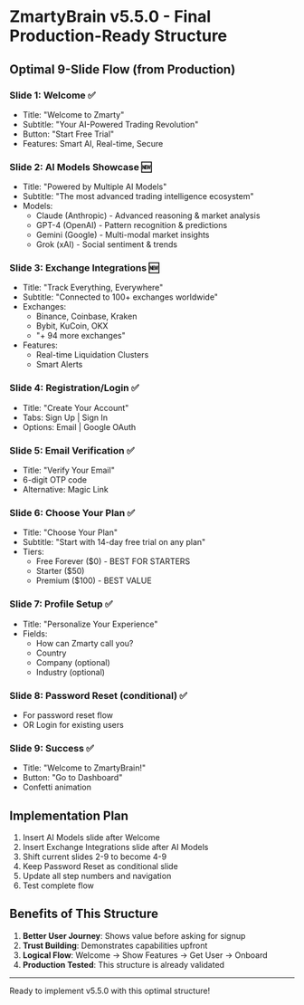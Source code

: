 # ZmartyBrain v5.5.0 - Final Production-Ready Structure

## Optimal 9-Slide Flow (from Production)

### Slide 1: Welcome ✅
- Title: "Welcome to Zmarty"
- Subtitle: "Your AI-Powered Trading Revolution"
- Button: "Start Free Trial"
- Features: Smart AI, Real-time, Secure

### Slide 2: AI Models Showcase 🆕
- Title: "Powered by Multiple AI Models"
- Subtitle: "The most advanced trading intelligence ecosystem"
- Models:
  - Claude (Anthropic) - Advanced reasoning & market analysis
  - GPT-4 (OpenAI) - Pattern recognition & predictions
  - Gemini (Google) - Multi-modal market insights
  - Grok (xAI) - Social sentiment & trends

### Slide 3: Exchange Integrations 🆕
- Title: "Track Everything, Everywhere"
- Subtitle: "Connected to 100+ exchanges worldwide"
- Exchanges:
  - Binance, Coinbase, Kraken
  - Bybit, KuCoin, OKX
  - "+ 94 more exchanges"
- Features:
  - Real-time Liquidation Clusters
  - Smart Alerts

### Slide 4: Registration/Login ✅
- Title: "Create Your Account"
- Tabs: Sign Up | Sign In
- Options: Email | Google OAuth

### Slide 5: Email Verification ✅
- Title: "Verify Your Email"
- 6-digit OTP code
- Alternative: Magic Link

### Slide 6: Choose Your Plan ✅
- Title: "Choose Your Plan"
- Subtitle: "Start with 14-day free trial on any plan"
- Tiers:
  - Free Forever ($0) - BEST FOR STARTERS
  - Starter ($50)
  - Premium ($100) - BEST VALUE

### Slide 7: Profile Setup ✅
- Title: "Personalize Your Experience"
- Fields:
  - How can Zmarty call you?
  - Country
  - Company (optional)
  - Industry (optional)

### Slide 8: Password Reset (conditional) ✅
- For password reset flow
- OR Login for existing users

### Slide 9: Success ✅
- Title: "Welcome to ZmartyBrain!"
- Button: "Go to Dashboard"
- Confetti animation

## Implementation Plan

1. Insert AI Models slide after Welcome
2. Insert Exchange Integrations slide after AI Models
3. Shift current slides 2-9 to become 4-9
4. Keep Password Reset as conditional slide
5. Update all step numbers and navigation
6. Test complete flow

## Benefits of This Structure

1. **Better User Journey**: Shows value before asking for signup
2. **Trust Building**: Demonstrates capabilities upfront
3. **Logical Flow**: Welcome → Show Features → Get User → Onboard
4. **Production Tested**: This structure is already validated

---

Ready to implement v5.5.0 with this optimal structure!